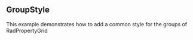 ## GroupStyle
This example demonstrates how to add a common style for the groups of RadPropertyGrid

